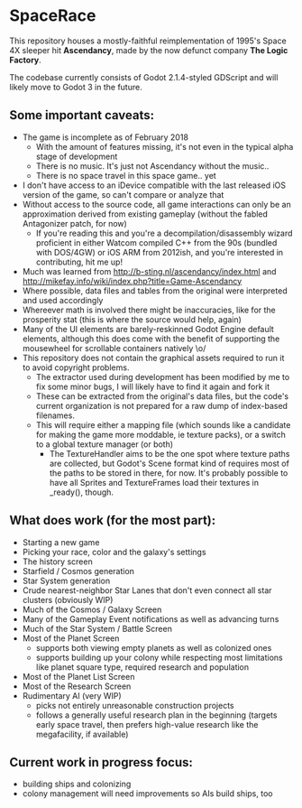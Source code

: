 # SpaceRace
This repository houses a mostly-faithful reimplementation of 1995's Space 4X sleeper hit **Ascendancy**, made by the now defunct company **The Logic Factory**.

The codebase currently consists of Godot 2.1.4-styled GDScript and will likely move to Godot 3 in the future.

## Some important caveats:

- The game is incomplete as of February 2018
  - With the amount of features missing, it's not even in the typical alpha stage of development
  - There is no music. It's just not Ascendancy without the music..
  - There is no space travel in this space game.. yet
- I don't have access to an iDevice compatible with the last released iOS version of the game, so can't compare or analyze that
- Without access to the source code, all game interactions can only be an approximation derived from existing gameplay (without the fabled Antagonizer patch, for now)
  - If you're reading this and you're a decompilation/disassembly wizard proficient in either Watcom compiled C++ from the 90s (bundled with DOS/4GW) or iOS ARM from 2012ish, and you're interested in contributing, hit me up!
- Much was learned from http://b-sting.nl/ascendancy/index.html and http://mikefay.info/wiki/index.php?title=Game-Ascendancy
- Where possible, data files and tables from the original were interpreted and used accordingly
- Whereever math is involved there might be inaccuracies, like for the prosperity stat (this is where the source would help, again)
- Many of the UI elements are barely-reskinned Godot Engine default elements, although this does come with the benefit of supporting the mousewheel for scrollable containers natively \o/
- This repository does not contain the graphical assets required to run it to avoid copyright problems.
  - The extractor used during development has been modified by me to fix some minor bugs, I will likely have to find it again and fork it
  - These can be extracted from the original's data files, but the code's current organization is not prepared for a raw dump of index-based filenames.
  - This will require either a mapping file (which sounds like a candidate for making the game more moddable, ie texture packs), or a switch to a global texture manager (or both)
      - The TextureHandler aims to be the one spot where texture paths are collected, but Godot's Scene format kind of requires most of the paths to be stored in there, for now. It's probably possible to have all Sprites and TextureFrames load their textures in _ready(), though.

## What does work (for the most part):
- Starting a new game
- Picking your race, color and the galaxy's settings
- The history screen
- Starfield / Cosmos generation
- Star System generation
- Crude nearest-neighbor Star Lanes that don't even connect all star clusters (obviously WIP)
- Much of the Cosmos / Galaxy Screen
- Many of the Gameplay Event notifications as well as advancing turns
- Much of the Star System / Battle Screen
- Most of the Planet Screen
  - supports both viewing empty planets as well as colonized ones
  - supports building up your colony while respecting most limitations like planet square type, required research and population 
- Most of the Planet List Screen
- Most of the Research Screen
- Rudimentary AI (very WIP)
  - picks not entirely unreasonable construction projects
  - follows a generally useful research plan in the beginning (targets early space travel, then prefers high-value research like the megafacility, if available)

## Current work in progress focus:
- building ships and colonizing
- colony management will need improvements so AIs build ships, too
